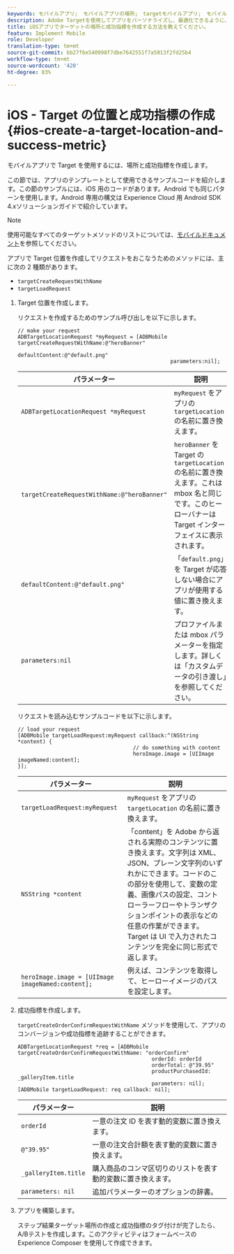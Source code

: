 ```yaml
---
keywords: モバイルアプリ;　モバイルアプリの場所;　targetモバイルアプリ;　モバイルターゲット場所;　モバイルアプリ成功指標
description: Adobe Targetを使用してアプリをパーソナライズし、最適化できるように、iOSアプリで場所と成功指標を作成する方法を学ぶための表示サンプルコードです。
title: iOSアプリでターゲットの場所と成功指標を作成する方法を教えてください。
feature: Implement Mobile
role: Developer
translation-type: tm+mt
source-git-commit: bb27f6e540998f7dbe7642551f7a5013f2fd25b4
workflow-type: tm+mt
source-wordcount: '420'
ht-degree: 83%

---
```



# iOS - Target の位置と成功指標の作成{#ios-create-a-target-location-and-success-metric}

モバイルアプリで Target を使用するには、場所と成功指標を作成します。

この節では、アプリのテンプレートとして使用できるサンプルコードを紹介します。この節のサンプルには、iOS 用のコードがあります。Android でも同じパターンを使用します。Android 専用の構文は [](https://experienceleague.adobe.com/docs/mobile-services/android/target-android/target-main.html)Experience Cloud 用 Android SDK 4.xソリューションガイドで紹介しています。

>[!NOTE]
>
>使用可能なすべてのターゲットメソッドのリストについては、[モバイルドキュメント](https://experienceleague.adobe.com/docs/mobile-services/ios/target-ios/c-target-methods.html)を参照してください。

アプリで Target 位置を作成してリクエストをおこなうためのメソッドには、主に次の 2 種類があります。

* `targetCreateRequestWithName`
* `targetLoadRequest`

1. Target 位置を作成します。

   リクエストを作成するためのサンプル呼び出しを以下に示します。

   ```
   // make your request 
   ADBTargetLocationRequest *myRequest = [ADBMobile targetCreateRequestWithName:@"heroBanner" 
                                                    defaultContent:@"default.png" 
                                                    parameters:nil];
   ```

   | パラメーター | 説明 |
   |---|---|
   | `ADBTargetLocationRequest *myRequest` | `myRequest` をアプリの `targetLocation` の名前に置き換えます。 |
   | `targetCreateRequestWithName:@"heroBanner"` | `heroBanner` を Target の `targetLocation` の名前に置き換えます。これは mbox 名と同じです。このヒーローバナーは Target インターフェイスに表示されます。 |
   | `defaultContent:@"default.png"` | 「`default.png`」を Target が応答しない場合にアプリが使用する値に置き換えます。 |
   | `parameters:nil` | プロファイルまたは mbox パラメーターを指定します。詳しくは「カスタムデータの引き渡し」を参照してください。 |

   リクエストを読み込むサンプルコードを以下に示します。

   ```
   // load your request 
   [ADBMobile targetLoadRequest:myRequest callback:^(NSString *content) { 
                                        // do something with content 
                                        heroImage.image = [UIImage imageNamed:content]; 
   }];
   ```

   | パラメーター | 説明 |
   |---|---|
   | `targetLoadRequest:myRequest` | `myRequest` をアプリの `targetLocation` の名前に置き換えます。 |
   | `NSString *content` | 「content」を Adobe から返される実際のコンテンツに置き換えます。文字列は XML、JSON、プレーン文字列のいずれかにできます。コードのこの部分を使用して、変数の定義、画像パスの設定、コントローラーフローやトランザクションポイントの表示などの任意の作業ができます。Target は UI で入力されたコンテンツを完全に同じ形式で返します。 |
   | `heroImage.image = [UIImage imageNamed:content];` | 例えば、コンテンツを取得して、ヒーローイメージのパスを設定します。 |

1. 成功指標を作成します。

   `targetCreateOrderConfirmRequestWithName` メソッドを使用して、アプリのコンバージョンや成功指標を追跡することができます。

   ```
   ADBTargetLocationRequest *req = [ADBMobile targetCreateOrderConfirmRequestWithName: "orderConfirm" 
                                              orderId: orderId 
                                              orderTotal: @"39.95" 
                                              productPurchasedId: _galleryItem.title 
                                              parameters: nil]; 
   [ADBMobile targetLoadRequest: req callback: nil];
   ```

   | パラメーター | 説明 |
   |---|---|
   | `orderId` | 一意の注文 ID を表す動的変数に置き換えます。 |
   | `@"39.95"` | 一意の注文合計額を表す動的変数に置き換えます。 |
   | `_galleryItem.title` | 購入商品のコンマ区切りのリストを表す動的変数に置き換えます。 |
   | `parameters: nil` | 追加パラメーターのオプションの辞書。 |

1. アプリを構築します。

   ステップ結果ターゲット場所の作成と成功指標のタグ付けが完了したら、A/Bテストを作成します。このアクティビティはフォームベースの Experience Composer を使用して作成できます。
